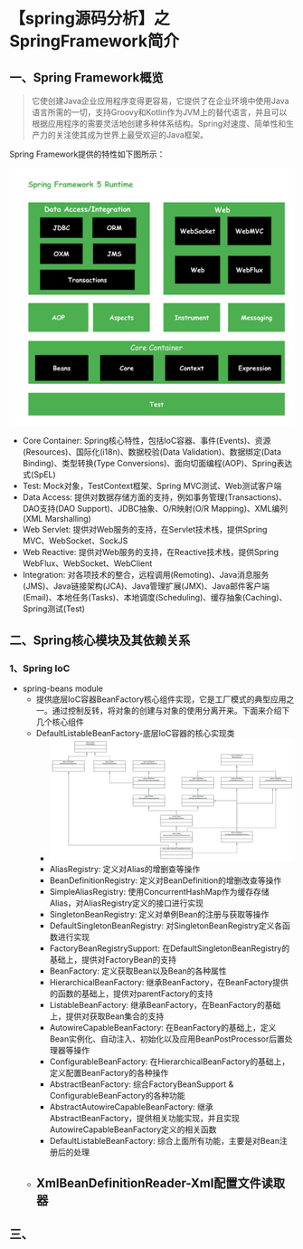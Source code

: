 # 【spring源码分析】之SpringFramework简介

## 一、Spring Framework概览

> 它使创建Java企业应用程序变得更容易，它提供了在企业环境中使用Java语言所需的一切，支持Groovy和Kotlin作为JVM上的替代语言，并且可以根据应用程序的需要灵活地创建多种体系结构。Spring对速度、简单性和生产力的关注使其成为世界上最受欢迎的Java框架。

Spring Framework提供的特性如下图所示：

![spring-bg](../01-assets/SpringFramework.png)

- Core Container: Spring核心特性，包括IoC容器、事件(Events)、资源(Resources)、国际化(i18n)、数据校验(Data Validation)、数据绑定(Data Binding)、类型转换(Type Conversions)、面向切面编程(AOP)、Spring表达式(SpEL)
- Test: Mock对象，TestContext框架、Spring MVC测试、Web测试客户端
- Data Access: 提供对数据存储方面的支持，例如事务管理(Transactions)、DAO支持(DAO Support)、JDBC抽象、O/R映射(O/R Mapping)、XML编列(XML Marshalling)
- Web Servlet: 提供对Web服务的支持，在Servlet技术栈，提供Spring MVC、WebSocket、SockJS
- Web Reactive: 提供对Web服务的支持，在Reactive技术栈，提供Spring WebFlux、WebSocket、WebClient
- Integration: 对各项技术的整合，远程调用(Remoting)、Java消息服务(JMS)、Java链接架构(JCA)、Java管理扩展(JMX)、Java邮件客户端(Email)、本地任务(Tasks)、本地调度(Scheduling)、缓存抽象(Caching)、Spring测试(Test)

## 二、Spring核心模块及其依赖关系

### 1、Spring IoC

- spring-beans module
  - 提供底层IoC容器BeanFactory核心组件实现，它是工厂模式的典型应用之一。通过控制反转，将对象的创建与对象的使用分离开来。下面来介绍下几个核心组件
  - DefaultListableBeanFactory-底层IoC容器的核心实现类
    - ![DefaultListableBeanFactory-UML](../01-assets/DefaultListableBeanFactory-UML.png)
    - AliasRegistry: 定义对Alias的增删查等操作
    - BeanDefinitionRegistry: 定义对BeanDefinition的增删改查等操作
    - SimpleAliasRegistry: 使用ConcurrentHashMap作为缓存存储Alias，对AliasRegistry定义的接口进行实现
    - SingletonBeanRegistry: 定义对单例Bean的注册与获取等操作
    - DefaultSingletonBeanRegistry: 对SingletonBeanRegistry定义各函数进行实现
    - FactoryBeanRegistrySupport: 在DefaultSingletonBeanRegistry的基础上，提供对FactoryBean的支持
    - BeanFactory: 定义获取Bean以及Bean的各种属性
    - HierarchicalBeanFactory: 继承BeanFactory，在BeanFactory提供的函数的基础上，提供对parentFactory的支持
    - ListableBeanFactory: 继承BeanFactory，在BeanFactory的基础上，提供对获取Bean集合的支持
    - AutowireCapableBeanFactory: 在BeanFactory的基础上，定义Bean实例化、自动注入、初始化以及应用BeanPostProcessor后置处理器等操作
    - ConfigurableBeanFactory: 在HierarchicalBeanFactory的基础上，定义配置BeanFactory的各种操作
    - AbstractBeanFactory: 综合FactoryBeanSupport & ConfigurableBeanFactory的各种功能
    - AbstractAutowireCapableBeanFactory: 继承AbstractBeanFactory，提供相关功能实现，并且实现AutowireCapableBeanFactory定义的相关函数
    - DefaultListableBeanFactory: 综合上面所有功能，主要是对Bean注册后的处理
  - XmlBeanDefinitionReader-Xml配置文件读取器
    - 

## 三、